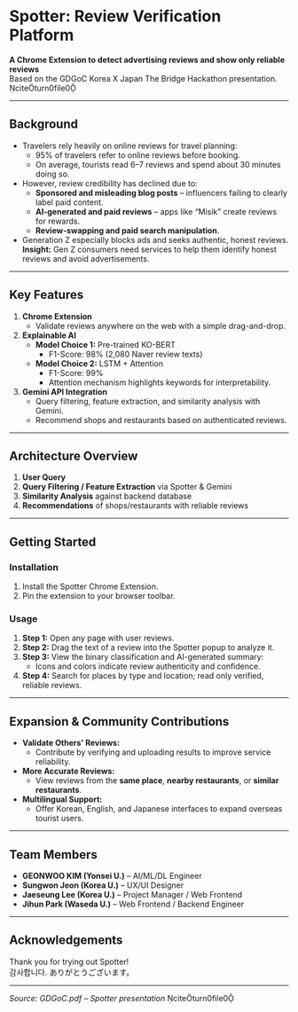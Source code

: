 # Spotter: Review Verification Platform

**A Chrome Extension to detect advertising reviews and show only reliable reviews**  
Based on the GDGoC Korea X Japan The Bridge Hackathon presentation. citeturn0file0

---

## Background

- Travelers rely heavily on online reviews for travel planning:
  - 95% of travelers refer to online reviews before booking.
  - On average, tourists read 6–7 reviews and spend about 30 minutes doing so.  
- However, review credibility has declined due to:
  - **Sponsored and misleading blog posts** – influencers failing to clearly label paid content.
  - **AI-generated and paid reviews** – apps like “Misik” create reviews for rewards.
  - **Review-swapping and paid search manipulation**.  
- Generation Z especially blocks ads and seeks authentic, honest reviews.  
  **Insight:** Gen Z consumers need services to help them identify honest reviews and avoid advertisements.

---

## Key Features

1. **Chrome Extension**  
   - Validate reviews anywhere on the web with a simple drag-and-drop.  
2. **Explainable AI**  
   - **Model Choice 1:** Pre-trained KO-BERT  
     - F1-Score: 98% (2,080 Naver review texts)  
   - **Model Choice 2:** LSTM + Attention  
     - F1-Score: 99%  
     - Attention mechanism highlights keywords for interpretability.  
3. **Gemini API Integration**  
   - Query filtering, feature extraction, and similarity analysis with Gemini.  
   - Recommend shops and restaurants based on authenticated reviews.  

---

## Architecture Overview

1. **User Query**  
2. **Query Filtering / Feature Extraction** via Spotter & Gemini  
3. **Similarity Analysis** against backend database  
4. **Recommendations** of shops/restaurants with reliable reviews  

---

## Getting Started

### Installation

1. Install the Spotter Chrome Extension.  
2. Pin the extension to your browser toolbar.

### Usage

1. **Step 1:** Open any page with user reviews.  
2. **Step 2:** Drag the text of a review into the Spotter popup to analyze it.  
3. **Step 3:** View the binary classification and AI-generated summary:  
   - Icons and colors indicate review authenticity and confidence.  
4. **Step 4:** Search for places by type and location; read only verified, reliable reviews.

---

## Expansion & Community Contributions

- **Validate Others' Reviews:**  
  - Contribute by verifying and uploading results to improve service reliability.  
- **More Accurate Reviews:**  
  - View reviews from the **same place**, **nearby restaurants**, or **similar restaurants**.  
- **Multilingual Support:**  
  - Offer Korean, English, and Japanese interfaces to expand overseas tourist users.  

---

## Team Members

- **GEONWOO KIM (Yonsei U.)** – AI/ML/DL Engineer  
- **Sungwon Jeon (Korea U.)** – UX/UI Designer  
- **Jaeseung Lee (Korea U.)** – Project Manager / Web Frontend  
- **Jihun Park (Waseda U.)** – Web Frontend / Backend Engineer  

---

## Acknowledgements

Thank you for trying out Spotter!  
감사합니다. ありがとうございます。

---

_Source: GDGoC.pdf – Spotter presentation_ citeturn0file0
